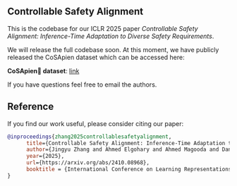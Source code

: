 ## Controllable Safety Alignment
This is the codebase for our ICLR 2025 paper *Controllable Safety Alignment: Inference-Time Adaptation to Diverse Safety Requirements*.

We will release the full codebase soon. At this moment, we have publicly released the CoSApien dataset which can be accessed here:

**CoSApien👥 dataset**: [link](https://huggingface.co/datasets/jackzhang/CoSApien)

If you have questions feel free to email the authors.

## Reference
If you find our work useful, please consider citing our paper:
```bibtex
@inproceedings{zhang2025controllablesafetyalignment,
      title={Controllable Safety Alignment: Inference-Time Adaptation to Diverse Safety Requirements}, 
      author={Jingyu Zhang and Ahmed Elgohary and Ahmed Magooda and Daniel Khashabi and Benjamin Van Durme},
      year={2025},
      url={https://arxiv.org/abs/2410.08968},
      booktitle = {International Conference on Learning Representations (ICLR)}
}
```
